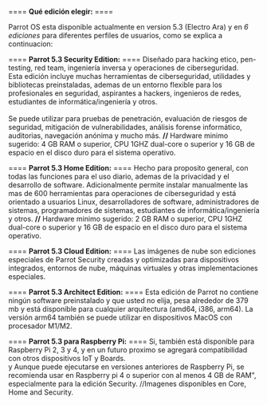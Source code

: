 ==== <b>Qué edición elegir:</b> ====

Parrot OS esta disponible actualmente en version 5.3 (Electro Ara) y en <i>6 ediciones</i> para diferentes perfiles de usuarios, como se explica a continuacion:

==== <b>Parrot 5.3 Security Edition:</b> ==== Diseñado para hacking etico, pen-testing, red team, ingeniería inversa y operaciones de ciberseguridad.<br>
Esta edición incluye muchas herramientas de ciberseguridad, utilidades y bibliotecas preinstaladas, ademas de un entorno flexible para los profesionales en seguridad, aspirantes a hackers, ingenieros de redes, estudiantes de informática/ingeniería y otros. <br><br>Se puede utilizar para pruebas de penetración, evaluación de riesgos de seguridad, mitigación de vulnerabilidades, análisis forense informático, auditorias, navegación anónima y mucho más. <b>//</b> Hardware minimo sugerido: 4 GB RAM o superior, CPU 1GHZ dual-core o superior y 16 GB de espacio en el disco duro para el sistema operativo.

==== <b>Parrot 5.3 Home Edition:</b> ==== Hecho para proposito general, con todas las funciones para el uso diario, ademas de la privacidad y el desarrollo de software.
Adicionalmente permite instalar manualmente las mas de 600 herramientas para operaciones de ciberseguridad y está orientado a usuarios Linux, desarrolladores de software, administradores de sistemas, programadores de sistemas, estudiantes de informática/ingeniería y otros. <b>//</b> Hardware minimo sugerido: 2 GB RAM o superior, CPU 1GHZ dual-core o superior y 16 GB de espacio en el disco duro para el sistema operativo.

==== <b>Parrot 5.3 Cloud Edition:</b> ==== Las imágenes de nube son ediciones especiales de Parrot Security creadas y optimizadas para dispositivos integrados, entornos de nube, máquinas virtuales y otras implementaciones especiales.

==== <b>Parrot 5.3 Architect Edition:</b> ==== Esta edición de Parrot no contiene ningún software preinstalado y que usted no elija, pesa alrededor de 379 mb y está disponible para cualquier arquitectura (amd64, i386, arm64). La versión arm64 también se puede utilizar en dispositivos MacOS con procesador M1/M2.

==== <b>Parrot 5.3 para Raspberry Pi:</b> ==== Si, también está disponible para Raspberry Pi 2, 3 y 4, y en un futuro proximo se agregará compatibilidad con otros dispositivos IoT y Boards.<br>y Aunque puede ejecutarse en versiones anteriores de Raspberry Pi,  se recomienda usar en Raspberry pi 4 o superior con al menos 4 GB de RAM", especialmente para la edición Security.  //Imagenes disponibles en Core, Home and Security.
